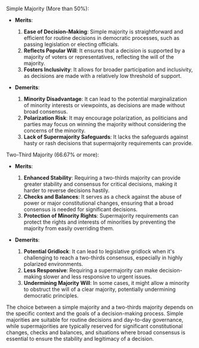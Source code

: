 Simple Majority (More than 50%):

- **Merits**:

  
  1. **Ease of Decision-Making**: Simple majority is straightforward and efficient for routine decisions in democratic processes, such as passing legislation or electing officials.
  2. **Reflects Popular Will**: It ensures that a decision is supported by a majority of voters or representatives, reflecting the will of the majority.
  3. **Fosters Inclusivity**: It allows for broader participation and inclusivity, as decisions are made with a relatively low threshold of support.


- **Demerits**:

  
  1. **Minority Disadvantage**: It can lead to the potential marginalization of minority interests or viewpoints, as decisions are made without broad consensus.
  2. **Polarization Risk**: It may encourage polarization, as politicians and parties may focus on winning the majority without considering the concerns of the minority.
  3. **Lack of Supermajority Safeguards**: It lacks the safeguards against hasty or rash decisions that supermajority requirements can provide.


Two-Third Majority (66.67% or more):

- **Merits**:

  
  1. **Enhanced Stability**: Requiring a two-thirds majority can provide greater stability and consensus for critical decisions, making it harder to reverse decisions hastily.
  2. **Checks and Balances**: It serves as a check against the abuse of power or major constitutional changes, ensuring that a broad consensus is needed for significant decisions.
  3. **Protection of Minority Rights**: Supermajority requirements can protect the rights and interests of minorities by preventing the majority from easily overriding them.


- **Demerits**:

  
  1. **Potential Gridlock**: It can lead to legislative gridlock when it's challenging to reach a two-thirds consensus, especially in highly polarized environments.
  2. **Less Responsive**: Requiring a supermajority can make decision-making slower and less responsive to urgent issues.
  3. **Undermining Majority Will**: In some cases, it might allow a minority to obstruct the will of a clear majority, potentially undermining democratic principles.


The choice between a simple majority and a two-thirds majority depends on the specific context and the goals of a decision-making process. Simple majorities are suitable for routine decisions and day-to-day governance, while supermajorities are typically reserved for significant constitutional changes, checks and balances, and situations where broad consensus is essential to ensure the stability and legitimacy of a decision.